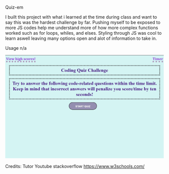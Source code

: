 Quiz-em

I built this project with what i learned at the time during class and want to say this was the hardest challenge by far.  Pushing myself to be exposed to more JS codes help me understand more of how more complex functions worked such as for loops, whiles, and elses.  Styling through JS was cool to learn aswell leaving many options open and alot of information to take in.


Usage
n/a

![alt tag](./assets/quizem.jpg)


Credits:
Tutor
Youtube
stackoverflow
https://www.w3schools.com/
